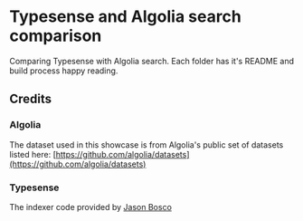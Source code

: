 # Typesense and Algolia search comparison

Comparing Typesense with Algolia search. Each folder has it's README and build process happy reading.

## Credits

### Algolia

The dataset used in this showcase is from Algolia's public set of datasets listed here: [https://github.com/algolia/datasets](https://github.com/algolia/datasets)

### Typesense

The indexer code provided by [Jason Bosco](https://github.com/typesense/showcase-nextjs-typesense-ecommerce-store)
